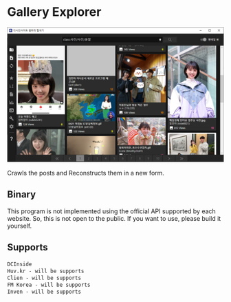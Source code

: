 # Gallery Explorer

![](Img/1.png)

Crawls the posts and Reconstructs them in a new form.

## Binary

This program is not implemented using the official API supported by each website.
So, this is not open to the public. 
If you want to use, please build it yourself.

## Supports

```
DCInside
Huv.kr - will be supports
Clien - will be supports
FM Korea - will be supports
Inven - will be supports
```